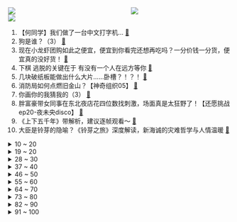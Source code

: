 <div >
	<a style="float:left;width:55%;" href = "https://github.com/anuraghazra/github-readme-stats">
	 <img src = "https://github-readme-stats.vercel.app/api?username=iuuuuuaena&theme=buefy&show_icons=true"/>
	</a>
	<a  style="float:right;width:45%" href = "https://github.com/anuraghazra/github-readme-stats">
	 <img  src="https://github-readme-stats.vercel.app/api/top-langs/?username=anuraghazra&layout=compact"/>
	</a>
	</div>

[![](https://img.shields.io/badge/jxd-@jxdgogogo.xyz-yellowgreen.svg)](https://www.jxdgogogo.xyz)<br>
1. 【何同学】我们做了一台中文打字机... [:link:](//www.bilibili.com/video/BV1Sk4y1471G) <br>
2. 狗是谁？（3） [:link:](//www.bilibili.com/video/BV1vN411K7e9) <br>
3. 现在小龙虾团购如此之便宜，便宜到你看完还想再吃吗？一分价钱一分货，便宜真的没好货！ [:link:](//www.bilibili.com/video/BV1Pc411L7Zh) <br>
4. 下棋 逃脱的关键在于 有没有一个人在远方等你 [:link:](//www.bilibili.com/video/BV1EL411R7iq) <br>
5. 几块破纸板能做出什么大片......卧槽？！？！ [:link:](//www.bilibili.com/video/BV1uo4y1x7zw) <br>
6. 消防局如何点燃旧金山？【神奇组织05】 [:link:](//www.bilibili.com/video/BV1Ug4y1W7KB) <br>
7. 你画你的我猜我的（3） [:link:](//www.bilibili.com/video/BV1Zk4y147qs) <br>
8. 胖富豪带女同事在东北夜店花四位数找刺激，场面真是太狂野了！【还愿挑战ep20-夜未央disco】 [:link:](//www.bilibili.com/video/BV1k84y1u7Be) <br>
9. 《上下五千年》带解析，建议逐帧观看～ [:link:](//www.bilibili.com/video/BV1Rc41157go) <br>
10. 大臣是铃芽的隐喻？《铃芽之旅》深度解读，新海诚的灾难哲学与人情温暖 [:link:](//www.bilibili.com/video/BV1Y84y137AC) <br>
<details>
<summary>10 ~ 20</summary>

11. 做人没必要太正常 [:link:](//www.bilibili.com/video/BV1AX4y1o7Qj) <br>
12. 奶爆新番！四月最值得期待的10部动画！快醒醒这次真的能看了！【泛式】 [:link:](//www.bilibili.com/video/BV1LN411K78D) <br>
13. 在现实中制作岩浆怎么那么难呐，蠢失败了！【非科普/娱乐视频】 [:link:](//www.bilibili.com/video/BV1th411G7HS) <br>
14. 凌晨出门寻觅！好吃痛哭流涕！ [:link:](//www.bilibili.com/video/BV1hN411K7fq) <br>
15. 我裂开 [:link:](//www.bilibili.com/video/BV1Vv4y1V7uR) <br>
16. 三年之约！极致还原！《铃芽之旅》真人版！ [:link:](//www.bilibili.com/video/BV1xk4y147oL) <br>
17. 粉丝不会化妆 明星化妆师在线改妆 [:link:](//www.bilibili.com/video/BV1Ek4y147yK) <br>
18. 优 美 的 南 京 话 [:link:](//www.bilibili.com/video/BV1Co4y1s7mV) <br>
19. 10只龙虾熬一颗糖果 吃一口有多神奇？ [:link:](//www.bilibili.com/video/BV1mT411z77h) <br>
</details>
<details>
<summary>19 ~ 20</summary>

20. 四川，它...它复活了！！ [:link:](//www.bilibili.com/video/BV1Tg4y1s7YP) <br>
21. 这次，你的硬币可以兑换成真的了！ [:link:](//www.bilibili.com/video/BV1EM4y1z7LZ) <br>
22. 这个游戏出现在21世纪还是太抽象了！！ [:link:](//www.bilibili.com/video/BV1N84y1G7QP) <br>
23. 当我们在校园合唱节中唱你被骗了…… [:link:](//www.bilibili.com/video/BV1mv4y157NA) <br>
24. TA来了！是你们期望的教辅！ [:link:](//www.bilibili.com/video/BV1H24y1773U) <br>
25. 举手之劳成就你我他方便，拜拜的时候暖到我了， #内容过于真实 #骑士 #记录美好回忆 [:link:](//www.bilibili.com/video/BV1ok4y1x7rw) <br>
26. 这不是全国统一的吗？！ [:link:](//www.bilibili.com/video/BV13c411L7gB) <br>
27. 评分7.5！惊喜or拉胯？新海诚新作铃芽之旅Day1影评！ [:link:](//www.bilibili.com/video/BV1HM411g79r) <br>
28. 当历史老师突然在课堂上打开了刺客信条... [:link:](//www.bilibili.com/video/BV1M84y137gb) <br>
</details>
<details>
<summary>28 ~ 30</summary>

29. 第22国环球骑行到达世界第2小国:摩纳哥 [:link:](//www.bilibili.com/video/BV13c411779c) <br>
30. 二次元的孤独 [:link:](//www.bilibili.com/video/BV1zg4y1W7WQ) <br>
31. 我是如何快速学习一个领域的 [:link:](//www.bilibili.com/video/BV11o4y1s7VY) <br>
32. 听说我们不害怕，密室员工掏出了电锯... [:link:](//www.bilibili.com/video/BV12M411u7AM) <br>
33. 情侣千万不要玩的默契挑战！！！ [:link:](//www.bilibili.com/video/BV1gM4y1z7hd) <br>
34. 比亚迪998！这种车我再也不想开第二次！！ [:link:](//www.bilibili.com/video/BV1oV4y1X754) <br>
35. 【鬼谷说】鲤形目：学好数理化，淡水称王霸 [:link:](//www.bilibili.com/video/BV1sx4y1A7ZD) <br>
36. 《明日方舟》2023「音律联觉-愚夜密函」先导预告 [:link:](//www.bilibili.com/video/BV1CV4y1D77S) <br>
37. 国风才是真顶流！那英马嘉祺神级翻唱《兰亭序》｜声生不息宝岛季 [:link:](//www.bilibili.com/video/BV1Zo4y1W7dS) <br>
</details>
<details>
<summary>37 ~ 40</summary>

38. 为了学会这段舞蹈，我自制了一个【艺术装置】 [:link:](//www.bilibili.com/video/BV1oX4y1d7NQ) <br>
39. 我在全中国到处认爷爷？ [:link:](//www.bilibili.com/video/BV1PX4y1o742) <br>
40. 骑行归来在乡村，今天去乡里蹭饭，花30块舒舒服服泡个温泉 [:link:](//www.bilibili.com/video/BV1PT411z7Nv) <br>
41. 微醺版《百年孤寂》 [:link:](//www.bilibili.com/video/BV1gg4y1s7jN) <br>
42. 花3天做一碗面，居然只能卖10来块钱？ [:link:](//www.bilibili.com/video/BV1Rk4y1x7Vt) <br>
43. 米山舞新动画来了！泽野弘之 x 秦基博 x 荒木哲郎buff叠满! [:link:](//www.bilibili.com/video/BV1Us4y1E79U) <br>
44. 《棕 熊 的 鲑 鱼 盛 宴》 [:link:](//www.bilibili.com/video/BV18M411g7Fx) <br>
45. 这首诡谲的《无人区玫瑰》原唱来啦！自己与自己激情对唱 [:link:](//www.bilibili.com/video/BV1aT411z7Tk) <br>
46. 最快赚钱世界纪录：6分钟赚24421金币！只需快这半秒就足够了！ [:link:](//www.bilibili.com/video/BV1aY4y1Q7wv) <br>
</details>
<details>
<summary>46 ~ 50</summary>

47. 一块石头能弹300次？慢放120倍，三分钟学会打水漂！ [:link:](//www.bilibili.com/video/BV1px4y1A7E8) <br>
48. 【STN快报第七季09】生化危机5re发售后，非洲黑人都消失了 [:link:](//www.bilibili.com/video/BV1Ko4y1W7G2) <br>
49. 《小川同学是女生》 [:link:](//www.bilibili.com/video/BV17g4y1W75y) <br>
50. 《 绿 色 炸 鸡 》 [:link:](//www.bilibili.com/video/BV1XL411D7az) <br>
51. 警花第一次体验吃生腌海鲜，点了满满一大桌，越吃越上头 [:link:](//www.bilibili.com/video/BV1PL411R7dq) <br>
52. 【TF家族】《一起去做的N件事》第十九件事：一起来捉迷藏吧 [:link:](//www.bilibili.com/video/BV1QM4y1B7n4) <br>
53. pdd这个盲盒真的不算诈骗吗？在线等！很急！ [:link:](//www.bilibili.com/video/BV17T411r7uw) <br>
54. 大型纪录片-《文森特传奇》 [:link:](//www.bilibili.com/video/BV1Ck4y1x7vD) <br>
55. 上镜丑？我研究了易梦玲拍照法️...发现90%模特竟然都这么拍！ [:link:](//www.bilibili.com/video/BV12L411Q7Pk) <br>
</details>
<details>
<summary>55 ~ 60</summary>

56. 粉丝当爹当妈，还要当孙子。这届明星也太好做了吧？【老爷系偶像】 [:link:](//www.bilibili.com/video/BV1224y177ch) <br>
57. 请..请问男孩子这样撒娇正常吗？.. [:link:](//www.bilibili.com/video/BV1284y137v5) <br>
58. "啊!我关错发动机了!"详解复兴航空235号班机空难 [:link:](//www.bilibili.com/video/BV13L411R7CU) <br>
59. 自制全屋水冷！10台电脑爆改别墅散热！绿色高效热管理！【科技达】 [:link:](//www.bilibili.com/video/BV1524y177YC) <br>
60. 剪视频的时候我真的被变态吐了 [:link:](//www.bilibili.com/video/BV1gc411L7Co) <br>
61. 走100米就给500块！这些被百米路困住的人，把我看哭了 ...... [:link:](//www.bilibili.com/video/BV14L411X7ys) <br>
62. 我用了整整4个月，完成3-2上九！创造云顶历史！ [:link:](//www.bilibili.com/video/BV1qx4y1A7Mg) <br>
63. 植物大战僵尸的真面貌？ [:link:](//www.bilibili.com/video/BV1hL411D7MU) <br>
64. 《老爹户缔》 [:link:](//www.bilibili.com/video/BV1km4y1671d) <br>
</details>
<details>
<summary>64 ~ 70</summary>

65. 《崩坏：星穹铁道》前瞻特别节目 [:link:](//www.bilibili.com/video/BV1ms4y1S7Q4) <br>
66. 铃芽之旅有遗憾吗？多少人觉得新海诚变了？深度解读新海诚的创作使命 [:link:](//www.bilibili.com/video/BV1BN411K7fx) <br>
67. 你可曾见过如此丝滑的魂斗罗通关？ [:link:](//www.bilibili.com/video/BV1Nk4y147Nu) <br>
68. 找女仆陪溜达一天 [:link:](//www.bilibili.com/video/BV1Xk4y1x7s9) <br>
69. 【神里】⚡你能忍受王手的洗脑么⚡汪⚡ [:link:](//www.bilibili.com/video/BV1iX4y1d7oe) <br>
70. 应该是有病 [:link:](//www.bilibili.com/video/BV1bM4y1z79P) <br>
71. 能不能在法庭上整活（7） [:link:](//www.bilibili.com/video/BV14s4y1J7nG) <br>
72. 【秋山】拖更一年，我把游戏带进现实，MC工作台极致还原 [:link:](//www.bilibili.com/video/BV1YT411z7p8) <br>
73. 停云姐姐这么做，一定有她的大道理 [:link:](//www.bilibili.com/video/BV1Zo4y1s7sH) <br>
</details>
<details>
<summary>73 ~ 80</summary>

74. 大伙认为主任A是真主任还是主任B呢？ [:link:](//www.bilibili.com/video/BV1R24y177p6) <br>
75. 《 代 父 从 军 》 [:link:](//www.bilibili.com/video/BV1us4y1H7Th) <br>
76. 对话，新海诚！！！！！！ [:link:](//www.bilibili.com/video/BV1rk4y1x7A2) <br>
77. 这哪里还是游戏 明明就是现实！！！ [:link:](//www.bilibili.com/video/BV1cT411z7Gv) <br>
78. 跳个舞放松一下脖子吧 [:link:](//www.bilibili.com/video/BV1kv4y157ZA) <br>
79. 关于我夸了土耳其人的老婆他，直接给我免单这件事 [:link:](//www.bilibili.com/video/BV1gc411L7fB) <br>
80. 【IGN】《鸣潮》11分钟实机演示 [:link:](//www.bilibili.com/video/BV1Qk4y1t78e) <br>
81. 学校不让带漫画？老子自己画 [:link:](//www.bilibili.com/video/BV1gv4y157jb) <br>
82. 来一次灵魂之间的交流 [:link:](//www.bilibili.com/video/BV1zX4y1d7NR) <br>
</details>
<details>
<summary>82 ~ 90</summary>

83. 国服LOL 无限制特效大乱斗！ [:link:](//www.bilibili.com/video/BV15M4y1z7Rg) <br>
84. 一个人去吃饭的路上，有棵树治好了我的孤独。 [:link:](//www.bilibili.com/video/BV1UM411u7eQ) <br>
85. 峰哥抵达泰国北部，马上进入金三角 [:link:](//www.bilibili.com/video/BV1cM4y1U7bc) <br>
86. 我攻略了老板最喜欢的女人！！！ [:link:](//www.bilibili.com/video/BV1wM4y1U7sV) <br>
87. 有点摆烂，又有点积极 [:link:](//www.bilibili.com/video/BV11s4y1S7R7) <br>
88. 开大给自己控住了 [:link:](//www.bilibili.com/video/BV16v4y157b1) <br>
89. 水浒传，但是全女声配音 [:link:](//www.bilibili.com/video/BV1Mg4y1s7Ae) <br>
90. 祖 传 技 能 [:link:](//www.bilibili.com/video/BV1zv4y1G7JH) <br>
91. 浅唱一段铃芽之旅主题曲《すずめ》【多多poi】 [:link:](//www.bilibili.com/video/BV1Fo4y1x7Eg) <br>
</details>
<details>
<summary>91 ~ 100</summary>

92. 街头邀请陌生人撕标签 [:link:](//www.bilibili.com/video/BV1Bh411V7KU) <br>
93. 都什么年代，谁还嗑传统CP？！！ [:link:](//www.bilibili.com/video/BV1ss4y1H7VJ) <br>
94. 看好了静香！这才是真正的嘴遁！ [:link:](//www.bilibili.com/video/BV1TM4y1z7cb) <br>
95. 西游记里根本没有小白饼，难道我们都被骗了？ [:link:](//www.bilibili.com/video/BV18X4y1o7AN) <br>
96. 出场几秒，却值几个亿！？电影片名里藏了多少奥秘？ [:link:](//www.bilibili.com/video/BV17h411G743) <br>
97. 打开格局！这些东西远比想象大！ [:link:](//www.bilibili.com/video/BV1cX4y1R7gY) <br>
98. 不进来看看？ [:link:](//www.bilibili.com/video/BV1eh411G7bK) <br>
99. 我也喜欢看我哥笑着笑着不笑的样子！ [:link:](//www.bilibili.com/video/BV1fL41197zc) <br>
100. 再见！真新镇的小智和皮卡丘，感谢26以来的陪伴【宝可梦最终章动画完结MAD】 [:link:](//www.bilibili.com/video/BV1GL411X78G) <br>
</details>

